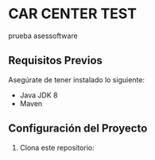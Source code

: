 # CAR CENTER TEST

prueba asessoftware

## Requisitos Previos

Asegúrate de tener instalado lo siguiente:

- Java JDK 8
- Maven

## Configuración del Proyecto

1. Clona este repositorio:

